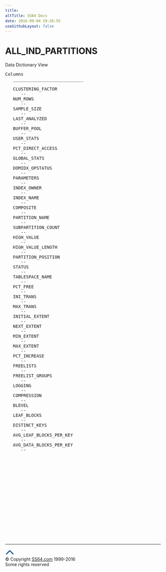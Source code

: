 ```yaml
---
title:
altTitle: SS64 Docs
date: 2016-09-04 19:26:55
useGithubLayout: false
---
```

<!-- #BeginLibraryItem "/Library/head_orad.lbi" --><!-- #EndLibraryItem --><h1>ALL_IND_PARTITIONS </h1><p> Data Dictionary View </p> 
 
<pre>Columns
   ___________________________
 
   CLUSTERING_FACTOR
      --
   NUM_ROWS
      --
   SAMPLE_SIZE
      --
   LAST_ANALYZED
      --
   BUFFER_POOL
      --
   USER_STATS
      --
   PCT_DIRECT_ACCESS
      --
   GLOBAL_STATS
      --
   DOMIDX_OPSTATUS
      --
   PARAMETERS
      --
   INDEX_OWNER
      --
   INDEX_NAME
      --
   COMPOSITE
      --
   PARTITION_NAME
      --
   SUBPARTITION_COUNT
      --
   HIGH_VALUE
      --
   HIGH_VALUE_LENGTH
      --
   PARTITION_POSITION
      --
   STATUS
      --
   TABLESPACE_NAME
      --
   PCT_FREE
      --
   INI_TRANS
      --
   MAX_TRANS
      --
   INITIAL_EXTENT
      --
   NEXT_EXTENT
      --
   MIN_EXTENT
      --
   MAX_EXTENT
      --
   PCT_INCREASE
      --
   FREELISTS
      --
   FREELIST_GROUPS
      --
   LOGGING
      --
   COMPRESSION
      --
   BLEVEL
      --
   LEAF_BLOCKS
      --
   DISTINCT_KEYS
      --
   AVG_LEAF_BLOCKS_PER_KEY
      --
   AVG_DATA_BLOCKS_PER_KEY
      --

</pre><!-- #BeginLibraryItem "/Library/foot_orad.lbi" --><p>
<!-- oracle-footer -->
<ins class="adsbygoogle" style="display:inline-block;width:300px;height:250px" data-ad-client="ca-pub-6140977852749469" data-ad-slot="4275490898"></ins>
<script>
(adsbygoogle = window.adsbygoogle || []).push({});
</script></p>
<hr>
<div id="bl" class="footer"><a href="ALL_IND_PARTITIONS.html#"><img src="../images/top.png" width="30" height="22" alt="Back to the Top"></a></div>
<div id="br" class="footer, tagline">© Copyright <a href="http://ss64.com/">SS64.com</a> 1999-2016<br>
Some rights reserved</div>
<!-- #EndLibraryItem -->

